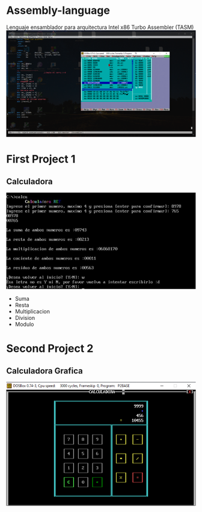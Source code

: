 # Assembly-language
Lenguaje ensamblador para arquitectura Intel x86
Turbo Assembler (TASM)
![screen](img/intro.png)

# First Project 1
## Calculadora
![imagn](img/calculadora.jpg)
- Suma
- Resta
- Multiplicacion
- Division
- Modulo
# Second Project 2
## Calculadora Grafica
![imagn](/project2/img/suma.PNG)
